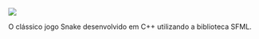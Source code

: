[<img src="https://drive.google.com/uc?export=view&id=1bSw83TnL2I-Wkd_JxNlhw2KXS-59L-VL"/>](https://www.youtube.com/watch?v=rf0RHsOkb_s)

O clássico jogo Snake desenvolvido em C++ utilizando a biblioteca SFML.


